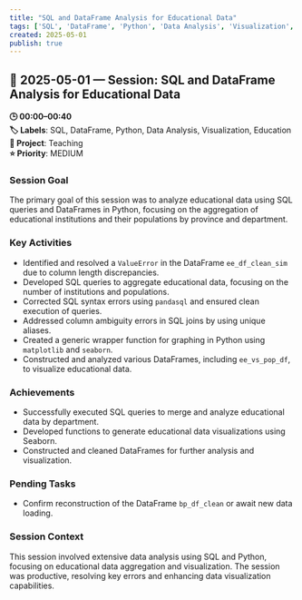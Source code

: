 ```yaml
---
title: "SQL and DataFrame Analysis for Educational Data"
tags: ['SQL', 'DataFrame', 'Python', 'Data Analysis', 'Visualization', 'Education']
created: 2025-05-01
publish: true
---
```


## 📅 2025-05-01 — Session: SQL and DataFrame Analysis for Educational Data

**🕒 00:00–00:40**  
**🏷️ Labels**: SQL, DataFrame, Python, Data Analysis, Visualization, Education  
**📂 Project**: Teaching  
**⭐ Priority**: MEDIUM  


### Session Goal
The primary goal of this session was to analyze educational data using SQL queries and DataFrames in Python, focusing on the aggregation of educational institutions and their populations by province and department.

### Key Activities
- Identified and resolved a `ValueError` in the DataFrame `ee_df_clean_sim` due to column length discrepancies.
- Developed SQL queries to aggregate educational data, focusing on the number of institutions and populations.
- Corrected SQL syntax errors using `pandasql` and ensured clean execution of queries.
- Addressed column ambiguity errors in SQL joins by using unique aliases.
- Created a generic wrapper function for graphing in Python using `matplotlib` and `seaborn`.
- Constructed and analyzed various DataFrames, including `ee_vs_pop_df`, to visualize educational data.

### Achievements
- Successfully executed SQL queries to merge and analyze educational data by department.
- Developed functions to generate educational data visualizations using Seaborn.
- Constructed and cleaned DataFrames for further analysis and visualization.

### Pending Tasks
- Confirm reconstruction of the DataFrame `bp_df_clean` or await new data loading.

### Session Context
This session involved extensive data analysis using SQL and Python, focusing on educational data aggregation and visualization. The session was productive, resolving key errors and enhancing data visualization capabilities.
